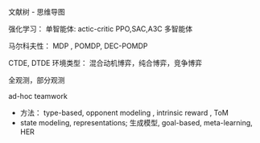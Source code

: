 文献树 - 思维导图 

强化学习：
	单智能体: 
		actic-critic PPO,SAC,A3C
	多智能体

马尔科夫性： MDP , POMDP, DEC-POMDP

CTDE, DTDE
环境类型： 混合动机博弈，纯合博弈，竞争博弈

全观测，部分观测

ad-hoc teamwork 
- 方法： type-based, opponent modeling , intrinsic reward , ToM
- state modeling, representations; 生成模型, goal-based, meta-learning, HER



